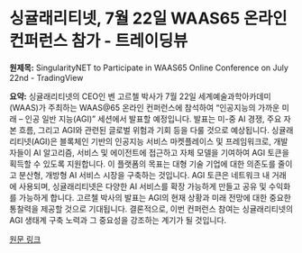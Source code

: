 # 싱귤래리티넷, 7월 22일 WAAS65 온라인 컨퍼런스 참가 - 트레이딩뷰

**원제목:** SingularityNET to Participate in WAAS65 Online Conference on July 22nd - TradingView

**요약:** 싱귤래리티넷의 CEO인 벤 고르첼 박사가 7월 22일 세계예술과학아카데미(WAAS)가 주최하는 WAAS@65 온라인 컨퍼런스에 참석하여 “인공지능의 가까운 미래 – 인공 일반 지능(AGI)” 세션에서 발표할 예정입니다.  발표는 미-중 AI 경쟁, 주요 자본 흐름, 그리고 AGI와 관련된 글로벌 위험과 기회 등을 다룰 것으로 예상됩니다. 싱귤래리티넷(AGI)은 블록체인 기반의 인공지능 서비스 마켓플레이스 및 프레임워크로,  개발자들이 AI 알고리즘, 서비스 및 에이전트에 접근하고 자체 모델을 기여하여 AGI 토큰을 획득할 수 있도록 지원합니다.  이 플랫폼의 목표는 대형 기술 기업에 대한 의존도를 줄이고 분산형, 개방형 AI 서비스 시장을 구축하는 것입니다.  AGI 토큰은 네트워크 내 거래에 사용되며,  싱귤래리티넷은 다양한 AI 서비스를 확장 가능하게 만들고 공유 및 수익화를 가능하게 합니다.  고르첼 박사의 발표는 AGI의 현재 상황과 미래 전망에 대한 중요한 통찰력을 제공할 것으로 기대됩니다.  결론적으로, 이번 컨퍼런스 참여는 싱귤래리티넷의 AGI 생태계 구축 노력과 그 중요성을 강조하는 계기가 될 것입니다.

[원문 링크](https://www.tradingview.com/news/coindar:04d8ee3d6094b:0-singularitynet-to-participate-in-waas65-online-conference-on-july-22nd/)

